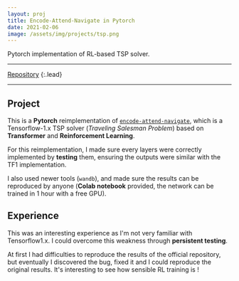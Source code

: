 ```yaml
---
layout: proj
title: Encode-Attend-Navigate in Pytorch
date: 2021-02-06
image: /assets/img/projects/tsp.png
---
```


Pytorch implementation of RL-based TSP solver.

---

[Repository](https://github.com/astariul/encode-attend-navigate-pytorch)
{:.lead}

---

## Project

This is a **Pytorch** reimplementation of [`encode-attend-navigate`](https://github.com/MichelDeudon/encode-attend-navigate), which is a Tensorflow-1.x TSP solver (_Traveling Salesman Problem_) based on **Transformer** and **Reinforcement Learning**.

For this reimplementation, I made sure every layers were correctly implemented by **testing** them, ensuring the outputs were similar with the TF1 implementation.

I also used newer tools (`wandb`), and made sure the results can be reproduced by anyone (**Colab notebook** provided, the network can be trained in 1 hour with a free GPU).

## Experience

This was an interesting experience as I'm not very familiar with Tensorflow1.x. I could overcome this weakness through **persistent testing**.

At first I had difficulties to reproduce the results of the official repository, but eventually I discovered the bug, fixed it and I could reproduce the original results. It's interesting to see how sensible RL training is !

